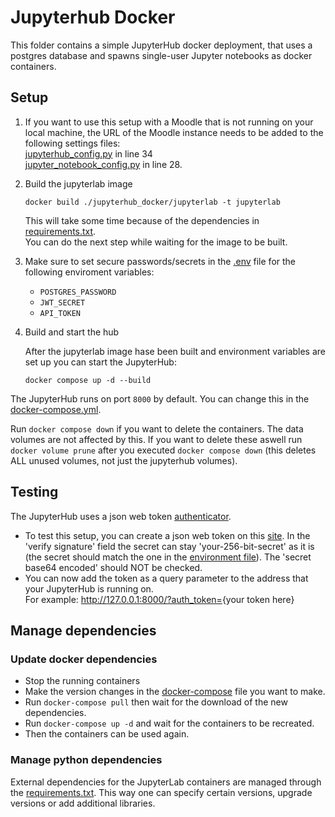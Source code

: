 # Jupyterhub Docker

This folder contains a simple JupyterHub docker deployment, that uses a postgres database and spawns single-user Jupyter notebooks as docker containers.

## Setup

1. If you want to use this setup with a Moodle that is not running on your local machine, the URL of the Moodle instance needs to be
   added to the following settings files:  
   [jupyterhub_config.py](./jupyterhub_docker/jupyterhub_config.py) in line 34  
   [jupyter_notebook_config.py](./jupyterhub_docker/jupyterlab/jupyter_notebook_config.py) in line 28.

1. Build the jupyterlab image

   ```shell
   docker build ./jupyterhub_docker/jupyterlab -t jupyterlab
   ```

   This will take some time because of the dependencies in [requirements.txt](./jupyterlab/requirements.txt).  
   You can do the next step while waiting for the image to be built.

1. Make sure to set secure passwords/secrets in the [.env](./.env) file for the following enviroment variables:

   - `POSTGRES_PASSWORD`
   - `JWT_SECRET`
   - `API_TOKEN`

1. Build and start the hub

   After the jupyterlab image hase been built and environment variables are set up you can start the JupyterHub:

   ```shell
   docker compose up -d --build
   ```

The JupyterHub runs on port `8000` by default. You can change this in the [docker-compose.yml](./docker-compose.yml).

Run `docker compose down` if you want to delete the containers. The data volumes are not affected by this. If you want to delete these aswell run `docker volume prune` after you executed `docker compose down` (this deletes ALL unused volumes, not just the jupyterhub volumes).

## Testing

The JupyterHub uses a json web token [authenticator](https://github.com/izihawa/jwtauthenticator_v2).

- To test this setup, you can create a json web token on this [site](https://jwt.io/#debugger-io).
  In the 'verify signature' field the secret can stay 'your-256-bit-secret' as it is (the secret should match the one in the [environment file](.env)).
  The 'secret base64 encoded' should NOT be checked.
- You can now add the token as a query parameter to the address that your JupyterHub is running on.  
  For example: <http://127.0.0.1:8000/?auth_token=>{your token here}

## Manage dependencies

### Update docker dependencies

- Stop the running containers
- Make the version changes in the [docker-compose](docker-compose.yml) file you want to make.
- Run `docker-compose pull` then wait for the download of the new dependencies.
- Run `docker-compose up -d` and wait for the containers to be recreated.
- Then the containers can be used again.

### Manage python dependencies

External dependencies for the JupyterLab containers are managed through the [requirements.txt](https://pip.pypa.io/en/stable/reference/requirements-file-format/). This way one can specify certain versions, upgrade versions or add additional libraries.
